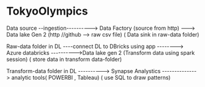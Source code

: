 # TokyoOlympics


Data source     --ingestion----------> Data Factory (source from http) ---> Data lake Gen 2
(http //github --> raw csv file)                                         ( Data sink in raw-data folder)

Raw-data folder in DL ----connect DL to DBricks using app --------> Azure databricks ---------->Data lake gen 2
                                                       (Transform data using spark session)    ( store data in transform data-folder)

Transform-data folder in DL ----------> Synapse Analystics  --------------> analytic tools( POWERBI , Tableau)
                                   ( use SQL to draw patterns)
